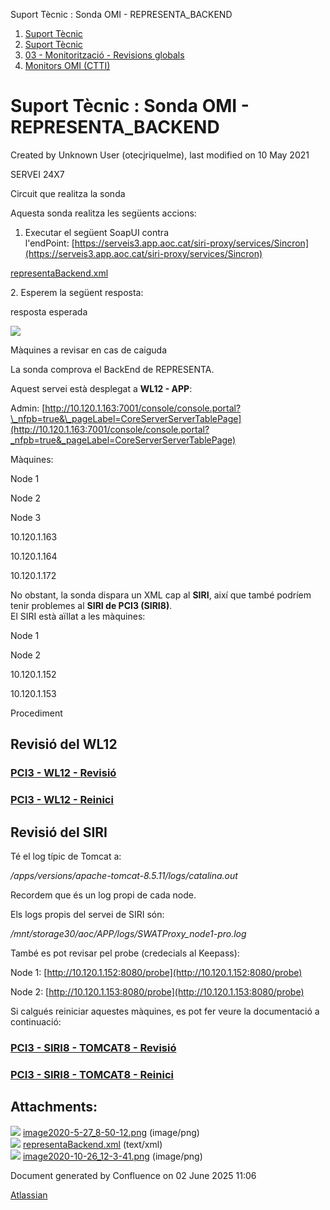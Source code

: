 Suport Tècnic : Sonda OMI - REPRESENTA\_BACKEND  

1.  [Suport Tècnic](index.md)
2.  [Suport Tècnic](13893782.md)
3.  [03 - Monitorització - Revisions globals](26313327.md)
4.  [Monitors OMI (CTTI)](26313608.md)

Suport Tècnic : Sonda OMI - REPRESENTA\_BACKEND
===============================================

Created by Unknown User (otecjriquelme), last modified on 10 May 2021

SERVEI 24X7

Circuit que realitza la sonda

Aquesta sonda realitza les següents accions:

1.  Executar el següent SoapUI contra l'endPoint: [https://serveis3.app.aoc.cat/siri-proxy/services/Sincron](https://serveis3.app.aoc.cat/siri-proxy/services/Sincron)

[representaBackend.xml](attachments/41519573/41519614.xml)

2\. Esperem la següent resposta:

resposta esperada

![](attachments/41519573/41519615.png)

Màquines a revisar en cas de caiguda

La sonda comprova el BackEnd de REPRESENTA.

Aquest servei està desplegat a **WL12 - APP**:

Admin: [http://10.120.1.163:7001/console/console.portal?\_nfpb=true&\_pageLabel=CoreServerServerTablePage](http://10.120.1.163:7001/console/console.portal?_nfpb=true&_pageLabel=CoreServerServerTablePage)

Màquines:

Node 1

Node 2

Node 3

10.120.1.163

10.120.1.164

10.120.1.172

No obstant, la sonda dispara un XML cap al **SIRI**, així que també podríem tenir problemes al **SIRI de PCI3 (SIRI8)**.  
El SIRI està aïllat a les màquines:

Node 1

Node 2

10.120.1.152

10.120.1.153

Procediment

Revisió del WL12
----------------

### [PCI3 - WL12 - Revisió](41520946.md)

### [PCI3 - WL12 - Reinici](PCI3---WL12---Reinici_41520945.md)

Revisió del SIRI
----------------

Té el log típic de Tomcat a:

_/apps/versions/apache-tomcat-8.5.11/logs/catalina.out_

Recordem que és un log propi de cada node.

  

Els logs propis del servei de SIRI són:

_/mnt/storage30/aoc/APP/logs/SWATProxy\_node1-pro.log_

  

També es pot revisar pel probe (credecials al Keepass): 

Node 1: [http://10.120.1.152:8080/probe](http://10.120.1.152:8080/probe)

Node 2: [http://10.120.1.153:8080/probe](http://10.120.1.153:8080/probe)

  

Si calgués reiniciar aquestes màquines, es pot fer veure la documentació a continuació:

### [PCI3 - SIRI8 - TOMCAT8 - Revisió](41521193.md)

### [PCI3 - SIRI8 - TOMCAT8 - Reinici](PCI3---SIRI8---TOMCAT8---Reinici_41521192.md)

Attachments:
------------

![](images/icons/bullet_blue.gif) [image2020-5-27\_8-50-12.png](attachments/41519573/41519613.png) (image/png)  
![](images/icons/bullet_blue.gif) [representaBackend.xml](attachments/41519573/41519614.xml) (text/xml)  
![](images/icons/bullet_blue.gif) [image2020-10-26\_12-3-41.png](attachments/41519573/41519615.png) (image/png)  

Document generated by Confluence on 02 June 2025 11:06

[Atlassian](http://www.atlassian.com/)